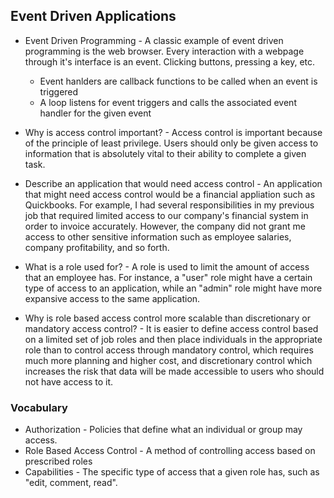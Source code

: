 ## Event Driven Applications

* Event Driven Programming - A classic example of event driven programming is the web browser. Every interaction with a webpage through it's interface is an event. Clicking buttons, pressing a key, etc. 
  * Event hanlders are callback functions to be called when an event is triggered
  * A loop listens for event triggers and calls the associated event handler for the given event

* Why is access control important? - Access control is important because of the principle of least privilege. Users should only be given access to information that is absolutely vital to their ability to complete a given task. 
* Describe an application that would need access control - An application that might need access control would be a financial appliation such as Quickbooks. For example, I had several responsibilities in my previous job that required limited access to our company's financial system in order to invoice accurately. However, the company did not grant me access to other sensitive information such as employee salaries, company profitability, and so forth.  
* What is a role used for? - A role is used to limit the amount of access that an employee has. For instance, a "user" role might have a certain type of access to an application, while an "admin" role might have more expansive access to the same application. 
* Why is role based access control more scalable than discretionary or mandatory access control? - It is easier to define access control based on a limited set of job roles and then place individuals in the appropriate role than to control access through mandatory control, which requires much more planning and higher cost, and discretionary control which increases the risk that data will be made accessible to users who should not have access to it. 

### Vocabulary

* Authorization - Policies that define what an individual or group may access. 
* Role Based Access Control - A method of controlling access based on prescribed roles
* Capabilities - The specific type of access that a given role has, such as "edit, comment, read". 
